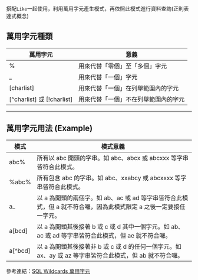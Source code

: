 搭配`Like`一起使用，利用萬用字元產生模式，再依照此模式進行資料查詢(正則表達式概念)

## 萬用字元種類
|萬用字元|意義|
|---|---|
|%|用來代替「零個」至「多個」字元|
|_|用來代替「一個」字元|
|[charlist]|用來代替「一個」在列舉範圍內的字元|
|[^charlist] 或 [!charlist]|用來代替「一個」不在列舉範圍內的字元|

---
## 萬用字元用法 (Example)

|**模式**|模式意義|
|---|---|
|abc%|所有以 abc 開頭的字串。如 abc、abcx 或 abcxxx 等字串皆符合此模式。|
|%abc%|所有包含 abc 的字串。如 abc、xxabcy 或 abcxxxx 等字串皆符合此模式。|
|a_|以 a 為開頭的兩個字。如 ab、ac 或 ad 等字串皆符合此模式，但 a 就不符合囉，因為此模式限定 a 之後一定要接任一字元。|
|a[bcd]|以 a 為開頭其後接著 b 或 c 或 d 其中一個字元。如 ab、ac 或 ad 等字串皆符合此模式，但 ae 就不符合囉。|
|a[^bcd]|以 a 為開頭其後接著非 b 或 c 或 d 的任何一個字元。如 ax、ay 或 az 等字串皆符合此模式，但 ab 就不符合囉。|
參考連結：[SQL Wildcards 萬用字元](https://www.fooish.com/sql/wildcards.html)